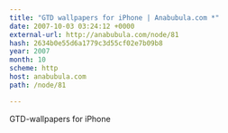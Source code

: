 ```yaml
---
title: "GTD wallpapers for iPhone | Anabubula.com *"
date: 2007-10-03 03:24:12 +0000
external-url: http://anabubula.com/node/81
hash: 2634b0e55d6a1779c3d55cf02e7b09b8
year: 2007
month: 10
scheme: http
host: anabubula.com
path: /node/81

---
```


GTD-wallpapers for iPhone
